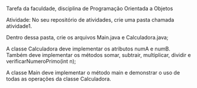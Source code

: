  Tarefa da faculdade, disciplina de Programação Orientada a Objetos

Atividade:
No seu repositório de atividades, crie uma pasta chamada atividade1.

Dentro dessa pasta, crie os arquivos Main.java e Calculadora.java;

A classe Calculadora deve implementar os atributos numA e numB. Também deve implementar os métodos somar, subtrair, multiplicar, dividir e verificarNumeroPrimo(int n);

A classe Main deve implementar o método main e demonstrar o uso de todas as operações da classe Calculadora.
 
